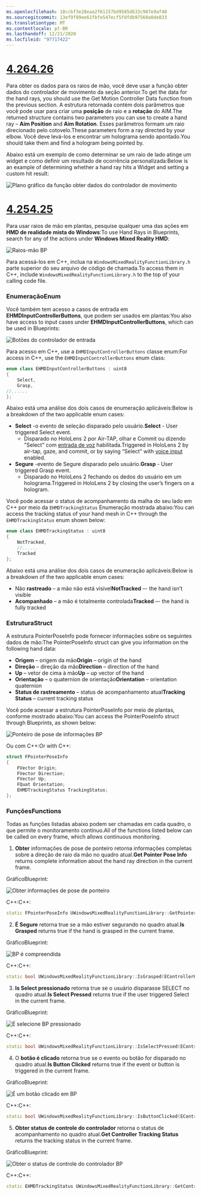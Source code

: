 ```yaml
---
ms.openlocfilehash: 18ccbf3e28eaa2f61157bd9585d633c987e9af48
ms.sourcegitcommit: 13ef9f89ee61fbfe547ecf5fdfdb97560a0de833
ms.translationtype: MT
ms.contentlocale: pt-BR
ms.lasthandoff: 12/21/2020
ms.locfileid: "97717422"
---
```

# <a name="426"></a>[<span data-ttu-id="e0890-101">4.26</span><span class="sxs-lookup"><span data-stu-id="e0890-101">4.26</span></span>](#tab/426)

<span data-ttu-id="e0890-102">Para obter os dados para os raios de mão, você deve usar a função obter dados do controlador de movimento da seção anterior.</span><span class="sxs-lookup"><span data-stu-id="e0890-102">To get the data for the hand rays, you should use the Get Motion Controller Data function from the previous section.</span></span> <span data-ttu-id="e0890-103">A estrutura retornada contém dois parâmetros que você pode usar para criar uma **posição** de raio e a **rotação** do AIM.</span><span class="sxs-lookup"><span data-stu-id="e0890-103">The returned structure contains two parameters you can use to create a hand ray – **Aim Position** and **Aim Rotation**.</span></span> <span data-ttu-id="e0890-104">Esses parâmetros formam um raio direcionado pelo cotovelo.</span><span class="sxs-lookup"><span data-stu-id="e0890-104">These parameters form a ray directed by your elbow.</span></span> <span data-ttu-id="e0890-105">Você deve levá-los e encontrar um holograma sendo apontado.</span><span class="sxs-lookup"><span data-stu-id="e0890-105">You should take them and find a hologram being pointed by.</span></span>

<span data-ttu-id="e0890-106">Abaixo está um exemplo de como determinar se um raio de lado atinge um widget e como definir um resultado de ocorrência personalizada:</span><span class="sxs-lookup"><span data-stu-id="e0890-106">Below is an example of determining whether a hand ray hits a Widget and setting a custom hit result:</span></span>

![Plano gráfico da função obter dados do controlador de movimento](../images/unreal-hand-tracking-img-04.png) 

# <a name="425"></a>[<span data-ttu-id="e0890-108">4.25</span><span class="sxs-lookup"><span data-stu-id="e0890-108">4.25</span></span>](#tab/425)

<span data-ttu-id="e0890-109">Para usar raios de mão em plantas, pesquise qualquer uma das ações em **HMD de realidade mista do Windows**:</span><span class="sxs-lookup"><span data-stu-id="e0890-109">To use Hand Rays in Blueprints, search for any of the actions under **Windows Mixed Reality HMD**:</span></span>

![Raios-mão BP](../images/unreal/hand-rays-bp.png)

<span data-ttu-id="e0890-111">Para acessá-los em C++, inclua na `WindowsMixedRealityFunctionLibrary.h` parte superior do seu arquivo de código de chamada.</span><span class="sxs-lookup"><span data-stu-id="e0890-111">To access them in C++, include `WindowsMixedRealityFunctionLibrary.h` to the top of your calling code file.</span></span>

### <a name="enum"></a><span data-ttu-id="e0890-112">Enumeração</span><span class="sxs-lookup"><span data-stu-id="e0890-112">Enum</span></span>

<span data-ttu-id="e0890-113">Você também tem acesso a casos de entrada em **EHMDInputControllerButtons**, que podem ser usados em plantas:</span><span class="sxs-lookup"><span data-stu-id="e0890-113">You also have access to input cases under **EHMDInputControllerButtons**, which can be used in Blueprints:</span></span>

![Botões do controlador de entrada](../images/unreal/input-controller-buttons.png)

<span data-ttu-id="e0890-115">Para acesso em C++, use a `EHMDInputControllerButtons` classe enum:</span><span class="sxs-lookup"><span data-stu-id="e0890-115">For access in C++, use the `EHMDInputControllerButtons` enum class:</span></span>
```cpp
enum class EHMDInputControllerButtons : uint8
{
    Select,
    Grasp,
//......
};
```

<span data-ttu-id="e0890-116">Abaixo está uma análise dos dois casos de enumeração aplicáveis:</span><span class="sxs-lookup"><span data-stu-id="e0890-116">Below is a breakdown of the two applicable enum cases:</span></span>

* <span data-ttu-id="e0890-117">**Select** -o evento de seleção disparado pelo usuário.</span><span class="sxs-lookup"><span data-stu-id="e0890-117">**Select** - User triggered Select event.</span></span>
    * <span data-ttu-id="e0890-118">Disparado no HoloLens 2 por Air-TAP, olhar e Commit ou dizendo "Select" com [entrada de voz](../unreal-voice-input.md) habilitada.</span><span class="sxs-lookup"><span data-stu-id="e0890-118">Triggered in HoloLens 2 by air-tap, gaze, and commit, or by saying “Select” with [voice input](../unreal-voice-input.md) enabled.</span></span>
* <span data-ttu-id="e0890-119">**Segure** -evento de Segure disparado pelo usuário.</span><span class="sxs-lookup"><span data-stu-id="e0890-119">**Grasp** - User triggered Grasp event.</span></span>
    * <span data-ttu-id="e0890-120">Disparado no HoloLens 2 fechando os dedos do usuário em um holograma.</span><span class="sxs-lookup"><span data-stu-id="e0890-120">Triggered in HoloLens 2 by closing the user’s fingers on a hologram.</span></span>

<span data-ttu-id="e0890-121">Você pode acessar o status de acompanhamento da malha do seu lado em C++ por meio da `EHMDTrackingStatus` Enumeração mostrada abaixo:</span><span class="sxs-lookup"><span data-stu-id="e0890-121">You can access the tracking status of your hand mesh in C++ through the `EHMDTrackingStatus` enum shown below:</span></span>

```cpp
enum class EHMDTrackingStatus : uint8
{
    NotTracked,
    //......
    Tracked
};
```

<span data-ttu-id="e0890-122">Abaixo está uma análise dos dois casos de enumeração aplicáveis:</span><span class="sxs-lookup"><span data-stu-id="e0890-122">Below is a breakdown of the two applicable enum cases:</span></span>

* <span data-ttu-id="e0890-123">Não **rastreado** – a mão não está visível</span><span class="sxs-lookup"><span data-stu-id="e0890-123">**NotTracked** –- the hand isn’t visible</span></span>
* <span data-ttu-id="e0890-124">**Acompanhado** – a mão é totalmente controlada</span><span class="sxs-lookup"><span data-stu-id="e0890-124">**Tracked** –- the hand is fully tracked</span></span>

### <a name="struct"></a><span data-ttu-id="e0890-125">Estrutura</span><span class="sxs-lookup"><span data-stu-id="e0890-125">Struct</span></span>

<span data-ttu-id="e0890-126">A estrutura PointerPoseInfo pode fornecer informações sobre os seguintes dados de mão:</span><span class="sxs-lookup"><span data-stu-id="e0890-126">The PointerPoseInfo struct can give you information on the following hand data:</span></span>

* <span data-ttu-id="e0890-127">**Origem** – origem da mão</span><span class="sxs-lookup"><span data-stu-id="e0890-127">**Origin** – origin of the hand</span></span>
* <span data-ttu-id="e0890-128">**Direção** – direção da mão</span><span class="sxs-lookup"><span data-stu-id="e0890-128">**Direction** – direction of the hand</span></span>
* <span data-ttu-id="e0890-129">**Up** – vetor de cima à mão</span><span class="sxs-lookup"><span data-stu-id="e0890-129">**Up** – up vector of the hand</span></span>
* <span data-ttu-id="e0890-130">**Orientação** – o quaternion de orientação</span><span class="sxs-lookup"><span data-stu-id="e0890-130">**Orientation** – orientation quaternion</span></span>
* <span data-ttu-id="e0890-131">**Status de rastreamento** – status de acompanhamento atual</span><span class="sxs-lookup"><span data-stu-id="e0890-131">**Tracking Status** – current tracking status</span></span>

<span data-ttu-id="e0890-132">Você pode acessar a estrutura PointerPoseInfo por meio de plantas, conforme mostrado abaixo:</span><span class="sxs-lookup"><span data-stu-id="e0890-132">You can access the PointerPoseInfo struct through Blueprints, as shown below:</span></span>

![Ponteiro de pose de informações BP](../images/unreal/pointer-pose-info-bp.png)

<span data-ttu-id="e0890-134">Ou com C++:</span><span class="sxs-lookup"><span data-stu-id="e0890-134">Or with C++:</span></span>

```cpp
struct FPointerPoseInfo
{
    FVector Origin;
    FVector Direction;
    FVector Up;
    FQuat Orientation;
    EHMDTrackingStatus TrackingStatus;
};
```

### <a name="functions"></a><span data-ttu-id="e0890-135">Funções</span><span class="sxs-lookup"><span data-stu-id="e0890-135">Functions</span></span>

<span data-ttu-id="e0890-136">Todas as funções listadas abaixo podem ser chamadas em cada quadro, o que permite o monitoramento contínuo.</span><span class="sxs-lookup"><span data-stu-id="e0890-136">All of the functions listed below can be called on every frame, which allows continuous monitoring.</span></span>

1. <span data-ttu-id="e0890-137">**Obter** informações de pose de ponteiro retorna informações completas sobre a direção de raio da mão no quadro atual.</span><span class="sxs-lookup"><span data-stu-id="e0890-137">**Get Pointer Pose Info** returns complete information about the hand ray direction in the current frame.</span></span>

<span data-ttu-id="e0890-138">Gráfico</span><span class="sxs-lookup"><span data-stu-id="e0890-138">Blueprint:</span></span>

![Obter informações de pose de ponteiro](../images/unreal/get-pointer-pose-info.png)

<span data-ttu-id="e0890-140">C++:</span><span class="sxs-lookup"><span data-stu-id="e0890-140">C++:</span></span>
```cpp
static FPointerPoseInfo UWindowsMixedRealityFunctionLibrary::GetPointerPoseInfo(EControllerHand hand);
```

2. <span data-ttu-id="e0890-141">**É Segure** retorna true se a mão estiver segurando no quadro atual.</span><span class="sxs-lookup"><span data-stu-id="e0890-141">**Is Grasped** returns true if the hand is grasped in the current frame.</span></span>

<span data-ttu-id="e0890-142">Gráfico</span><span class="sxs-lookup"><span data-stu-id="e0890-142">Blueprint:</span></span>

![BP é compreendida](../images/unreal/is-grasped-bp.png)

<span data-ttu-id="e0890-144">C++:</span><span class="sxs-lookup"><span data-stu-id="e0890-144">C++:</span></span>
```cpp
static bool UWindowsMixedRealityFunctionLibrary::IsGrasped(EControllerHand hand);
```

3. <span data-ttu-id="e0890-145">**Is Select pressionado** retorna true se o usuário disparasse SELECT no quadro atual.</span><span class="sxs-lookup"><span data-stu-id="e0890-145">**Is Select Pressed** returns true if the user triggered Select in the current frame.</span></span>

<span data-ttu-id="e0890-146">Gráfico</span><span class="sxs-lookup"><span data-stu-id="e0890-146">Blueprint:</span></span>

![É selecione BP pressionado](../images/unreal/is-select-pressed-bp.png)

<span data-ttu-id="e0890-148">C++:</span><span class="sxs-lookup"><span data-stu-id="e0890-148">C++:</span></span>
```cpp
static bool UWindowsMixedRealityFunctionLibrary::IsSelectPressed(EControllerHand hand);
```

4. <span data-ttu-id="e0890-149">O **botão é clicado** retorna true se o evento ou botão for disparado no quadro atual.</span><span class="sxs-lookup"><span data-stu-id="e0890-149">**Is Button Clicked** returns true if the event or button is triggered in the current frame.</span></span>

<span data-ttu-id="e0890-150">Gráfico</span><span class="sxs-lookup"><span data-stu-id="e0890-150">Blueprint:</span></span>

![É um botão clicado em BP](../images/unreal/is-button-clicked-bp.png)

<span data-ttu-id="e0890-152">C++:</span><span class="sxs-lookup"><span data-stu-id="e0890-152">C++:</span></span>
```cpp
static bool UWindowsMixedRealityFunctionLibrary::IsButtonClicked(EControllerHand hand, EHMDInputControllerButtons button);
```

5. <span data-ttu-id="e0890-153">**Obter status de controle do controlador** retorna o status de acompanhamento no quadro atual.</span><span class="sxs-lookup"><span data-stu-id="e0890-153">**Get Controller Tracking Status** returns the tracking status in the current frame.</span></span>

<span data-ttu-id="e0890-154">Gráfico</span><span class="sxs-lookup"><span data-stu-id="e0890-154">Blueprint:</span></span>

![Obter o status de controle do controlador BP](../images/unreal/get-controller-tracking-status-bp.png)

<span data-ttu-id="e0890-156">C++:</span><span class="sxs-lookup"><span data-stu-id="e0890-156">C++:</span></span>
```cpp
static EHMDTrackingStatus UWindowsMixedRealityFunctionLibrary::GetControllerTrackingStatus(EControllerHand hand);
```